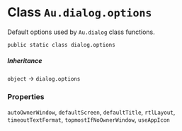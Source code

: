 # Class `Au.dialog.options`

Default options used by `Au.dialog` class functions.

```
public static class dialog.options
```

##### Inheritance

`object` → `dialog.options`

### Properties

`autoOwnerWindow`, `defaultScreen`, `defaultTitle`, `rtlLayout`, `timeoutTextFormat`, `topmostIfNoOwnerWindow`, `useAppIcon`